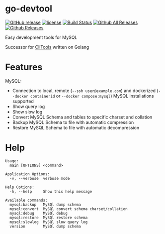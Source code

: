 # go-devtool

[![GitHub release](https://img.shields.io/github/release/webdevops/go-devtool.svg)](https://github.com/webdevops/go-devtool/releases)
[![license](https://img.shields.io/github/license/webdevops/go-devtool.svg)](https://github.com/webdevops/go-devtool/blob/master/LICENSE)
[![Build Status](https://travis-ci.org/webdevops/go-devtool.svg?branch=master)](https://travis-ci.org/webdevops/go-devtool)
[![Github All Releases](https://img.shields.io/github/downloads/webdevops/go-devtool/total.svg)]()
[![Github Releases](https://img.shields.io/github/downloads/webdevops/go-devtool/latest/total.svg)]()

Easy development tools for MySQL

Successor for [CliTools](https://github.com/webdevops/clitools) written on Golang

Features
========

MySQL:
- Connection to local, remote (`--ssh user@example.com`) and dockerized (`--docker containerid` or `--docker compose:mysql`) MySQL installations supported
- Show query log
- Show slow log
- Convert MySQL Schema and tables to specific charset and collation
- Backup MySQL Schema to file with automatic compression
- Restore MySQL Schema to file with automatic decompression

Help
====

```
Usage:
  main [OPTIONS] <command>

Application Options:
  -v, --verbose  verbose mode

Help Options:
  -h, --help     Show this help message

Available commands:
  mysql:backup   MySQl dump schema
  mysql:convert  MySQl convert schema charset/collation
  mysql:debug    MySQl debug
  mysql:restore  MySQl restore schema
  mysql:slowlog  MySQl slow query log
  version        MySQl dump schema

```
